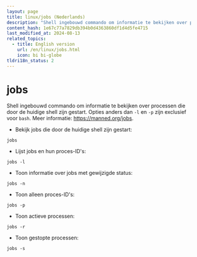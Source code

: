 ```yaml
---
layout: page
title: linux/jobs (Nederlands)
description: "Shell ingebouwd commando om informatie te bekijken over processen die door de huidige shell zijn gestart."
content_hash: 1e67c77a7829db394b0d4363860df1d4d5fe4715
last_modified_at: 2024-08-13
related_topics:
  - title: English version
    url: /en/linux/jobs.html
    icon: bi bi-globe
tldri18n_status: 2
---
```

# jobs

Shell ingebouwd commando om informatie te bekijken over processen die door de huidige shell zijn gestart.
Opties anders dan `-l` en `-p` zijn exclusief voor `bash`.
Meer informatie: <https://manned.org/jobs>.

- Bekijk jobs die door de huidige shell zijn gestart:

`jobs`

- Lijst jobs en hun proces-ID's:

`jobs -l`

- Toon informatie over jobs met gewijzigde status:

`jobs -n`

- Toon alleen proces-ID's:

`jobs -p`

- Toon actieve processen:

`jobs -r`

- Toon gestopte processen:

`jobs -s`
